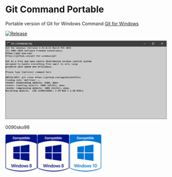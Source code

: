 # Git Command Portable
Portable version of Git for Windows Command [Git for Windows](https://git-scm.com/)

[![Release](https://img.shields.io/github/v/release/appath/GitCommandPortable?label=Stable&style=flat-square)](https://github.com/appath/GitCommandPortable/releases)

<p align="center"><img src="%23/github_gitcommand.png"></p>

0090sko98

<img width="100" src="%23/github_win8.png"><img width="100" src="%23/github_win8.png"><img width="100" src="%23/github_win10.png">
